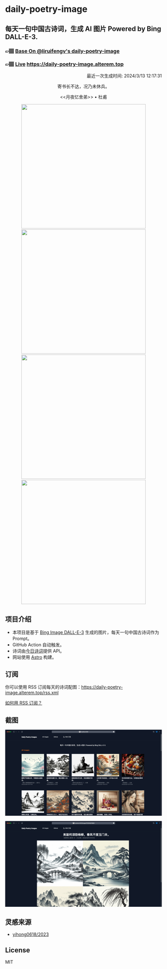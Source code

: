 
# daily-poetry-image

## 每天一句中国古诗词，生成 AI 图片 Powered by Bing DALL-E-3.

### 👉🏽 [Base On @liruifengv's daily-poetry-image](https://github.com/liruifengv/daily-poetry-image)

### 👉🏽 [Live](https://daily-poetry-image.alterem.top/) https://daily-poetry-image.alterem.top

<p align="right">
  最近一次生成时间: 2024/3/13 12:17:31
</p>
<p align="center">
寄书长不达，况乃未休兵。
</p>
<p align="center">
<<月夜忆舍弟>> • 杜甫
</p>
<p align="center">
<img src="https://tse1.mm.bing.net/th/id/OIG2.dPA4Wka_JWAJQCIOqmnH" height="400" width="400" />
<img src="https://tse3.mm.bing.net/th/id/OIG2.BP3.3vciq6hpaMPSns_i" height="400" width="400" />
<img src="https://tse3.mm.bing.net/th/id/OIG2.WflSTyQOY5O8H8NKfRJZ" height="400" width="400" />
<img src="https://tse4.mm.bing.net/th/id/OIG2.6X0OkSMP1EN3BRmva3JB" height="400" width="400" />
</p>

## 项目介绍

-   本项目是基于 [Bing Image DALL-E-3](https://www.bing.com/images/create) 生成的图片，每天一句中国古诗词作为 Prompt。
-   GitHub Action 自动触发。
-   诗词由[今日诗词](https://www.jinrishici.com/)提供 API。
-   网站使用 [Astro](https://astro.build) 构建。

## 订阅

你可以使用 RSS 订阅每天的诗词配图：https://daily-poetry-image.alterem.top/rss.xml

[如何用 RSS 订阅？](https://zhuanlan.zhihu.com/p/55026716)

## 截图

![图片列表](./screenshots/Snipaste_2023-12-28_21-00-26.png)

![图片详情](./screenshots/Snipaste_2023-12-28_21-00-53.png)

## 灵感来源

-   [yihong0618/2023](https://github.com/yihong0618/2023)

## License

MIT
